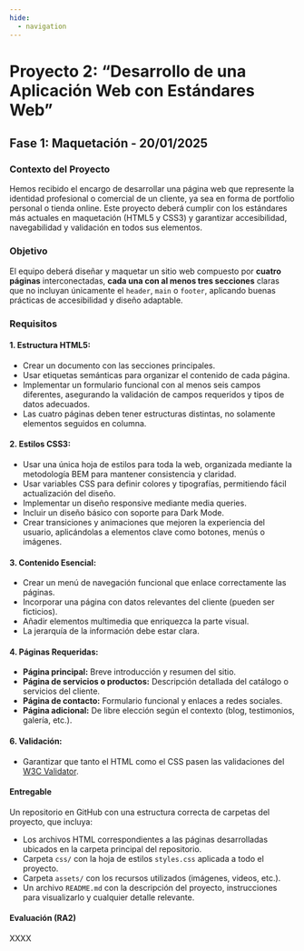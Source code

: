 ```yaml
---
hide:
  - navigation
---
```


# **Proyecto 2: “Desarrollo de una Aplicación Web con Estándares Web”**

## Fase 1: Maquetación  - 20/01/2025 

### Contexto del Proyecto
Hemos recibido el encargo de desarrollar una página web que represente la identidad profesional o comercial de un cliente, ya sea en forma de portfolio personal o tienda online. Este proyecto deberá cumplir con los estándares más actuales en maquetación (HTML5 y CSS3) y garantizar accesibilidad, navegabilidad y validación en todos sus elementos.

### Objetivo
El equipo deberá diseñar y maquetar un sitio web compuesto por **cuatro páginas** interconectadas, **cada una con al menos tres secciones** claras que no incluyan únicamente el `header`, `main` o `footer`, aplicando buenas prácticas de accesibilidad y diseño adaptable.

### Requisitos

#### **1. Estructura HTML5:**
- Crear un documento con las secciones principales.
- Usar etiquetas semánticas para organizar el contenido de cada página.
- Implementar un formulario funcional con al menos seis campos diferentes, asegurando la validación de campos requeridos y tipos de datos adecuados.
- Las cuatro páginas deben tener estructuras distintas, no solamente elementos seguidos en columna.

#### **2. Estilos CSS3:**
- Usar una única hoja de estilos para toda la web, organizada mediante la metodología BEM para mantener consistencia y claridad.
- Usar variables CSS para definir colores y tipografías, permitiendo fácil actualización del diseño.
- Implementar un diseño responsive mediante media queries.
- Incluir un diseño básico con soporte para Dark Mode.
- Crear transiciones y animaciones que mejoren la experiencia del usuario, aplicándolas a elementos clave como botones, menús o imágenes.

#### **3. Contenido Esencial:**
- Crear un menú de navegación funcional que enlace correctamente las páginas.
- Incorporar una página con datos relevantes del cliente (pueden ser ficticios).
- Añadir elementos multimedia que enriquezca la parte visual.
- La jerarquía de la información debe estar clara.

#### **4. Páginas Requeridas:**
- **Página principal:** Breve introducción y resumen del sitio.
- **Página de servicios o productos:** Descripción detallada del catálogo o servicios del cliente.
- **Página de contacto:** Formulario funcional y enlaces a redes sociales.
- **Página adicional:** De libre elección según el contexto (blog, testimonios, galería, etc.).

#### **6. Validación:**
- Garantizar que tanto el HTML como el CSS pasen las validaciones del [W3C Validator](https://validator.w3.org/).

#### Entregable
Un repositorio en GitHub con una estructura correcta de carpetas del proyecto, que incluya:
- Los archivos HTML correspondientes a las páginas desarrolladas ubicados en la carpeta principal del repositorio.
- Carpeta `css/` con la hoja de estilos `styles.css` aplicada a todo el proyecto.
- Carpeta `assets/` con los recursos utilizados (imágenes, videos, etc.).
- Un archivo `README.md` con la descripción del proyecto, instrucciones para visualizarlo y cualquier detalle relevante.

#### Evaluación (RA2)
XXXX

